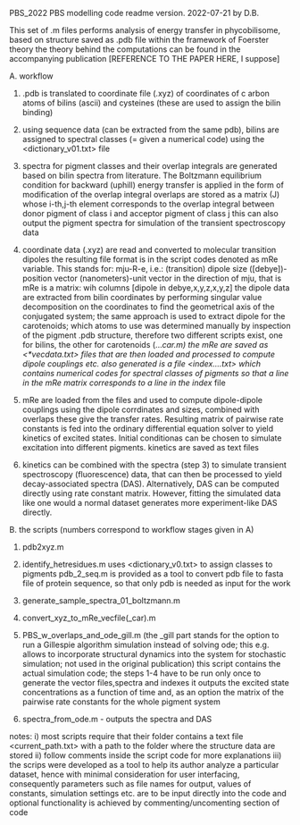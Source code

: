 PBS_2022
PBS modelling code
readme version. 2022-07-21 by D.B.

This set of .m files performs analysis of energy transfer in
phycobilisome, based on structure saved as .pdb file within the framework of Foerster theory
the theory behind the computations can be found in the accompanying publication
[REFERENCE TO THE PAPER HERE, I suppose]

A. workflow
1. .pdb is translated to coordinate file (.xyz) of coordinates of c
arbon atoms of bilins (ascii) and cysteines (these are used to assign the bilin binding)

2. using sequence data (can be extracted from the same pdb), bilins are assigned to 
spectral classes (= given a numerical code) using the <dictionary_v01.txt> file

3. spectra for pigment classes and their overlap integrals are generated based on bilin spectra from literature. The Boltzmann 
equilibrium condition for backward (uphill) energy transfer is applied in the form of modification of the overlap integral
overlaps are stored as a matrix (J) whose i-th,j-th element corresponds to the overlap integral between 
donor pigment of class i and acceptor pigment of class j
this can also output the pigment spectra for simulation of the transient spectroscopy data

4. coordinate data (.xyz) are read and converted to molecular transition dipoles
the resulting file format is in the script codes denoted as mRe variable. This stands for: mju-R-e, i.e.:
(transition) dipole size ([debye])-position vector (nanometers)-unit vector in the direction of mju, that is mRe is a matrix:
wih columns [dipole in debye,x,y,z,x,y,z]
the dipole data are extracted from bilin coordinates by performing singular value decomposition on the coordinates
to find the geometrical axis of the conjugated system;
the same approach is used to extract dipole for the carotenoids; which atoms to use was determined manually by inspection of the pigment 
.pdb structure, therefore two different scripts exist, one for bilins, the other for carotenoids (..._car.m)
the mRe are saved as <*_vecdata.txt> files that are then loaded and processed to compute dipole couplings etc.
also generated is a file <index_....txt> which contains numerical codes for spectral classes of pigments
so that a line in the mRe matrix corresponds to a line in the index_ file

5. mRe are loaded from the files and used to compute dipole-dipole couplings using the dipole corrdinates and sizes, combined with 
overlaps these give the transfer rates. Resulting matrix of pairwise rate constants is fed into the ordinary differential equation 
solver to yield kinetics of excited states. Initial conditionas can be chosen to simulate  excitation into different pigments.
kinetics are saved as text files

6. kinetics can be combined with the spectra (step 3) to simulate transient spectroscopy (fluorescence) data, that can then be 
processed to yield decay-associated spectra (DAS). Alternatively, DAS can be computed directly using rate constant matrix. However, fitting the simulated data like one would a normal dataset generates more experiment-like DAS directly.  

B. the scripts (numbers correspond to workflow stages given in A)
1. pdb2xyz.m
2. identify_hetresidues.m uses <dictionary_v0.txt> to assign classes to pigments
pdb_2_seq.m is provided as a tool to convert pdb file to fasta file of protein sequence, so that only pdb is needed as input for the 
work
3. generate_sample_spectra_01_boltzmann.m
4. convert_xyz_to_mRe_vecfile(_car).m
5. PBS_w_overlaps_and_ode_gill.m 
(the _gill part stands for the option to run a Gillespie algorithm simulation instead of solving ode; this e.g. allows to incorporate
structural dynamics into the system for stochastic simulation; not used in the original publication)
this script contains the actual simulation code; the steps 1-4 have to be run only once to generate the vector files,spectra and indexes
it outputs the excited state concentrations as a function of time and, as an option the matrix of the pairwise rate constants for the whole pigment system

6. spectra_from_ode.m - outputs the spectra and DAS

notes:
i) most scripts require that their folder contains a text file <current_path.txt> with a path to the folder where the structure data are stored
ii) follow comments inside the script code for more explanations
iii) the scrips were developed as a tool to help its author analyze a particular dataset, hence with minimal consideration for user interfacing, consequently parameters such as file names for output, values of constants, simulation settings etc. are to be input directly into the code
and optional functionality is achieved by commenting/uncomenting section of code


